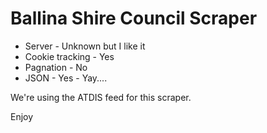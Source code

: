 # Ballina Shire Council Scraper

* Server - Unknown but I like it
* Cookie tracking - Yes
* Pagnation - No
* JSON - Yes - Yay....

We're using the ATDIS feed for this scraper.

Enjoy
